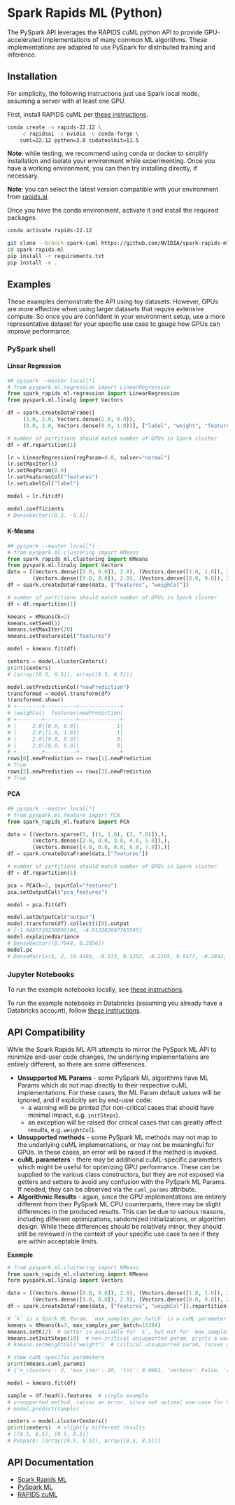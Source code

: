 # Spark Rapids ML (Python)

The PySpark API leverages the RAPIDS cuML python API to provide GPU-accelerated implementations of many common ML algorithms.  These implementations are adapted to use PySpark for distributed training and inference.

## Installation

For simplicity, the following instructions just use Spark local mode, assuming a server with at least one GPU.

First, install RAPIDS cuML per [these instructions](https://rapids.ai/start.html).
```bash
conda create -n rapids-22.12 \
    -c rapidsai -c nvidia -c conda-forge \
    cuml=22.12 python=3.8 cudatoolkit=11.5
```

**Note**: while testing, we recommend using conda or docker to simplify installation and isolate your environment while experimenting.  Once you have a working environment, you can then try installing directly, if necessary.

**Note**: you can select the latest version compatible with your environment from [rapids.ai](https://rapids.ai/start.html#get-rapids).

Once you have the conda environment, activate it and install the required packages.
```bash
conda activate rapids-22.12

git clone --branch spark-cuml https://github.com/NVIDIA/spark-rapids-ml.git
cd spark-rapids-ml
pip install -r requirements.txt
pip install -e .
```

## Examples

These examples demonstrate the API using toy datasets.  However, GPUs are more effective when using larger datasets that require extensive compute.  So once you are confident in your environment setup, use a more representative dataset for your specific use case to gauge how GPUs can improve performance.

### PySpark shell

#### Linear Regression
```python
## pyspark --master local[*]
# from pyspark.ml.regression import LinearRegression
from spark_rapids_ml.regression import LinearRegression
from pyspark.ml.linalg import Vectors

df = spark.createDataFrame([
     (1.0, 2.0, Vectors.dense(1.0, 0.0)),
     (0.0, 2.0, Vectors.dense(0.0, 1.0))], ["label", "weight", "features"])

# number of partitions should match number of GPUs in Spark cluster
df = df.repartition(1)

lr = LinearRegression(regParam=0.0, solver="normal")
lr.setMaxIter(5)
lr.setRegParam(0.0)
lr.setFeaturesCol("features")
lr.setLabelCol("label")

model = lr.fit(df)

model.coefficients
# DenseVector([0.5, -0.5])
```

#### K-Means
```python
## pyspark --master local[*]
# from pyspark.ml.clustering import KMeans
from spark_rapids_ml.clustering import KMeans
from pyspark.ml.linalg import Vectors
data = [(Vectors.dense([0.0, 0.0]), 2.0), (Vectors.dense([1.0, 1.0]), 2.0),
        (Vectors.dense([9.0, 8.0]), 2.0), (Vectors.dense([8.0, 9.0]), 2.0)]
df = spark.createDataFrame(data, ["features", "weighCol"])

# number of partitions should match number of GPUs in Spark cluster
df = df.repartition(1)

kmeans = KMeans(k=2)
kmeans.setSeed(1)
kmeans.setMaxIter(20)
kmeans.setFeaturesCol("features")

model = kmeans.fit(df)

centers = model.clusterCenters()
print(centers)
# [array([0.5, 0.5]), array([8.5, 8.5])]

model.setPredictionCol("newPrediction")
transformed = model.transform(df)
transformed.show()
# +--------+----------+-------------+
# |weighCol|  features|newPrediction|
# +--------+----------+-------------+
# |     2.0|[0.0, 0.0]|            1|
# |     2.0|[1.0, 1.0]|            1|
# |     2.0|[9.0, 8.0]|            0|
# |     2.0|[8.0, 9.0]|            0|
# +--------+----------+-------------+
rows[0].newPrediction == rows[1].newPrediction
# True
rows[2].newPrediction == rows[3].newPrediction
# True
```

#### PCA
```python
## pyspark --master local[*]
# from pyspark.ml.feature import PCA
from spark_rapids_ml.feature import PCA

data = [(Vectors.sparse(5, [(1, 1.0), (3, 7.0)]),),
        (Vectors.dense([2.0, 0.0, 3.0, 4.0, 5.0]),),
        (Vectors.dense([4.0, 0.0, 0.0, 6.0, 7.0]),)]
df = spark.createDataFrame(data,["features"])

# number of partitions should match number of GPUs in Spark cluster
df = df.repartition(1)

pca = PCA(k=2, inputCol="features")
pca.setOutputCol("pca_features")

model = pca.fit(df)

model.setOutputCol("output")
model.transform(df).collect()[0].output
# [-1.6485728230896184, -4.013282697765595]
model.explainedVariance
# DenseVector([0.7944, 0.2056])
model.pc
# DenseMatrix(5, 2, [0.4486, -0.133, 0.1252, -0.2165, 0.8477, -0.2842, -0.0562, 0.7636, -0.5653, -0.1156], False)
```

### Jupyter Notebooks
To run the example notebooks locally, see [these instructions](notebooks/README.md).

To run the example notebooks in Databricks (assuming you already have a Databricks account), follow [these instructions](notebooks/databricks/README.md).

## API Compatibility

While the Spark Rapids ML API attempts to mirror the PySpark ML API to minimize end-user code changes, the underlying implementations are entirely different, so there are some differences.
- **Unsupported ML Params** - some PySpark ML algorithms have ML Params which do not map directly to their respective cuML implementations.  For these cases, the ML Param default values will be ignored, and if explicitly set by end-user code:
    - a warning will be printed (for non-critical cases that should have minimal impact, e.g. `initSteps`).
    - an exception will be raised (for critical cases that can greatly affect results, e.g. `weightCol`).
- **Unsupported methods** - some PySpark ML methods may not map to the underlying cuML implementations, or may not be meaningful for GPUs.  In these cases, an error will be raised if the method is invoked.
- **cuML parameters** - there may be additional cuML-specific parameters which might be useful for optimizing GPU performance.  These can be supplied to the various class constructors, but they are _not_ exposed via getters and setters to avoid any confusion with the PySpark ML Params.  If needed, they can be observed via the `cuml_params` attribute.
- **Algorithmic Results** - again, since the GPU implementations are entirely different from their PySpark ML CPU counterparts, there may be slight differences in the produced results.  This can be due to various reasons, including different optimizations, randomized initializations, or algorithm design.  While these differences should be relatively minor, they should still be reviewed in the context of your specific use case to see if they are within acceptable limits.

**Example**
```python
# from pyspark.ml.clustering import KMeans
from spark_rapids_ml.clustering import KMeans
form pyspark.ml.linalg import Vectors

data = [(Vectors.dense([0.0, 0.0]), 2.0), (Vectors.dense([1.0, 1.0]), 2.0),
        (Vectors.dense([9.0, 8.0]), 2.0), (Vectors.dense([8.0, 9.0]), 2.0)]
df = spark.createDataFrame(data, ["features", "weighCol"]).repartition(1)

# `k` is a Spark ML Param, `max_samples_per_batch` is a cuML parameter
kmeans = KMeans(k=3, max_samples_per_batch=16384)
kmeans.setK(2)  # setter is available for `k`, but not for `max_samples_per_batch`
kmeans.setInitSteps(10)  # non-critical unsupported param, prints a warning
# kmeans.setWeightCol("weight")  # critical unsupported param, raises an error

# show cuML-specific parameters
print(kmeans.cuml_params)
# {'n_clusters': 2, 'max_iter': 20, 'tol': 0.0001, 'verbose': False, 'random_state': 1909113551, 'init': 'scalable-k-means++', 'n_init': 1, 'oversampling_factor': 2.0, 'max_samples_per_batch': 16384}

model = kmeans.fit(df)

sample = df.head().features  # single example
# unsupported method, raises an error, since not optimal use-case for GPUs
# model.predict(sample)

centers = model.clusterCenters()
print(centers)  # slightly different results
# [[8.5, 8.5], [0.5, 0.5]]
# PySpark: [array([0.5, 0.5]), array([8.5, 8.5])]
```

## API Documentation

- [Spark Rapids ML](https://nvidia.github.io/spark-rapids-ml/)
- [PySpark ML](https://spark.apache.org/docs/latest/api/python/reference/pyspark.ml.html)
- [RAPIDS cuML](https://docs.rapids.ai/api/cuml/stable/api.html)
